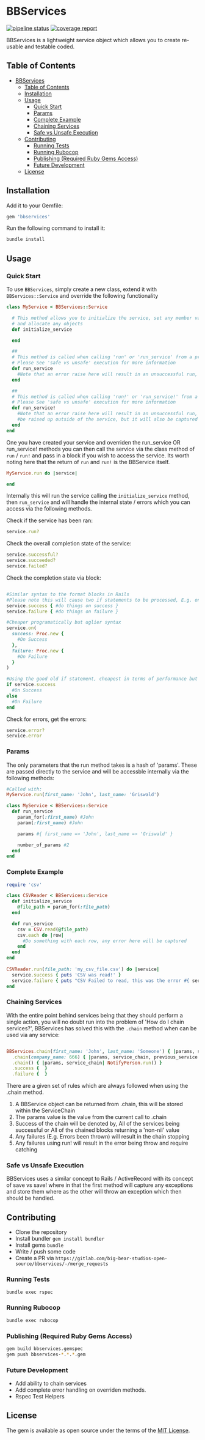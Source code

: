 # BBServices

[![pipeline status](https://gitlab.com/big-bear-studios-open-source/bbservices/badges/master/pipeline.svg)](https://gitlab.com/big-bear-studios-open-source/bbservices/-/commits/master) [![coverage report](https://gitlab.com/big-bear-studios-open-source/bbservices/badges/master/coverage.svg)](https://big-bear-studios-open-source.gitlab.io/bbservices)

BBServices is a lightweight service object which allows you to create re-usable and  testable coded.

## Table of Contents

- [BBServices](#bbservices)
  - [Table of Contents](#table-of-contents)
  - [Installation](#installation)
  - [Usage](#usage)
    - [Quick Start](#quick-start)
    - [Params](#params)
    - [Complete Example](#complete-example)
    - [Chaining Services](#chaining-services)
    - [Safe vs Unsafe Execution](#safe-vs-unsafe-execution)
  - [Contributing](#contributing)
    - [Running Tests](#running-tests)
    - [Running Rubocop](#running-rubocop)
    - [Publishing (Required Ruby Gems Access)](#publishing-required-ruby-gems-access)
    - [Future Development](#future-development)
  - [License](#license)

## Installation

Add it to your Gemfile:

``` ruby
gem 'bbservices'
```

Run the following command to install it:

``` bash
bundle install
```

## Usage

### Quick Start

To use `BBServices`, simply create a new class, extend it with `BBServices::Service` and override the following functionality

``` ruby
class MyService < BBServices::Service

  # This method allows you to initialize the service, set any member variables
  # and allocate any objects
  def initialize_service

  end

  ##
  # This method is called when calling 'run' or 'run_service' from a provider.
  # Please See 'safe vs unsafe' execution for more information
  def run_service
    #Note that an error raise here will result in an unsuccessful run, then error will be saved within the service and can be accessed via service.error
  end

  ##
  # This method is called when calling 'run!' or 'run_service!' from a provider.
  # Please See 'safe vs unsafe' execution for more information
  def run_service!
    #Note that an error raise here will result in an unsuccessful run, the error will also
    #be raised up outside of the service, but it will also be captured by the service and accessable via service.error
  end
end
```

One you have created your service and overriden the run_service OR run_service! methods you can then call the service via the class method of `run` / `run!` and pass in a block if you wish to access the service. Its worth noting here that the return of `run` and `run!` is the BBService itself.

``` ruby
MyService.run do |service|

end
```

Internally this will run the service calling the `initialize_service` method, then `run_service` and will handle the internal state / errors which you can access via the following methods.

Check if the service has been ran:

``` ruby
service.run?
```

Check the overall completion state of the service:

``` ruby
service.successful?
service.succeeded?
service.failed?
```

Check the completion state via block:

``` ruby

#Similar syntax to the format blocks in Rails
#Please note this will cause two if statements to be processed, E.g. one for success, one for failure
service.success { #do things on success }
service.failure { #do things on failure }

#Cheaper programatically but uglier syntax
service.on(
  success: Proc.new { 
    #On Success 
  }, 
  failure: Proc.new { 
    #On Failure 
  }
)

#Using the good old if statement, cheapest in terms of performance but not to everyones taste
if service.success 
  #On Success
else 
  #On Failure
end

```

Check for errors, get the errors:

``` ruby
service.error?
service.error
```

### Params

The only parameters that the run method takes is a hash of 'params'. These are passed directly to the service and will be accessble internally via the following methods:

``` ruby
#Called with:
MyService.run(first_name: 'John', last_name: 'Griswald')

class MyService < BBServices::Service
  def run_service
    param_for(:first_name) #John 
    param(:first_name) #John

    params #{ first_name => 'John', last_name => 'Griswald' }

    number_of_params #2
  end
end
```

### Complete Example

``` ruby
require 'csv'

class CSVReader < BBServices::Service
  def initialize_service
    @file_path = param_for(:file_path)
  end

  def run_service 
    csv = CSV.read(@file_path)
    csv.each do |row|
      #Do something with each row, any error here will be captured
    end
  end
end
 
CSVReader.run(file_path: 'my_csv_file.csv') do |service| 
  service.success { puts 'CSV was read!' }
  service.failure { puts "CSV Failed to read, this was the error #{ service.error.message }" }
end

```

### Chaining Services

With the entire point behind services being that they should perform a single action, you will no doubt run into the problem of 'How do I chain services?', BBServices has solved this with the `.chain` method when can be used via any service:

```ruby

BBServices.chain(first_name: 'John', last_name: 'Someone') { |params, service_chain| CreatePerson.run(params) }
  .chain(company_name: 666) { |params, service_chain, previous_service| CreateCompany.run(params.merge(creator_id: previous_service.id)) }
  .chain() { |params, service_chain| NotifyPerson.run() }
  .success {  }
  .failure {  }

```

There are a given set of rules which are always followed when using the .chain method.

1. A BBService object can be returned from .chain, this will be stored within the ServiceChain
2. The params value is the value from the current call to .chain
3. Success of the chain will be denoted by, All of the services being successful or All of the chained blocks returning a 'non-nil' value
4. Any failures (E.g. Errors been thrown) will result in the chain stopping
5. Any failures using run! will result in the error being throw and require catching

### Safe vs Unsafe Execution

BBServices uses a similar concept to Rails / ActiveRecord with its concept of save vs save! where in that the first method will capture any exceptions and store them where as the other will throw an exception which then should be handled.

## Contributing

- Clone the repository
- Install bundler `gem install bundler`
- Install gems `bundle`
- Write / push some code
- Create a PR via `https://gitlab.com/big-bear-studios-open-source/bbservices/-/merge_requests`

### Running Tests

``` bash
bundle exec rspec
```

### Running Rubocop

``` bash
bundle exec rubocop
```

### Publishing (Required Ruby Gems Access)

``` bash
gem build bbservices.gemspec
gem push bbservices-*.*.*.gem
```

### Future Development

- Add ability to chain services
- Add complete error handling on overriden methods.
- Rspec Test Helpers

## License

The gem is available as open source under the terms of the [MIT License](https://opensource.org/licenses/MIT).
